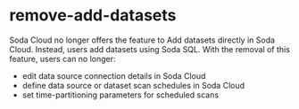 # remove-add-datasets

Soda Cloud no longer offers the feature to Add datasets directly in Soda Cloud. Instead, users add datasets using Soda SQL. With the removal of this feature, users can no longer:

* edit data source connection details in Soda Cloud
* define data source or dataset scan schedules in Soda Cloud
* set time-partitioning parameters for scheduled scans
